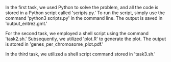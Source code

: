 In the first task, we used Python to solve the problem, and all the code is stored in a Python script called 'scripts.py.' To run the script, simply use the command 'python3 scripts.py' in the command line. The output is saved in 'output_entrez.gmt.'

For the second task, we employed a shell script using the command 'task2.sh.' Subsequently, we utilized 'plot.R' to generate the plot. The output is stored in 'genes_per_chromosome_plot.pdf.'

In the third task, we utilized a shell script command stored in 'task3.sh.'
